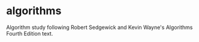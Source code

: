 # algorithms
Algorithm study following Robert Sedgewick and Kevin Wayne's Algorithms Fourth Edition text.
